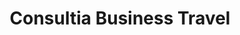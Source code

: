 ---
title: "Consultia Business Travel"
url: /sedavi/consultia-business-travel/
shop: agencia de viajes
---
